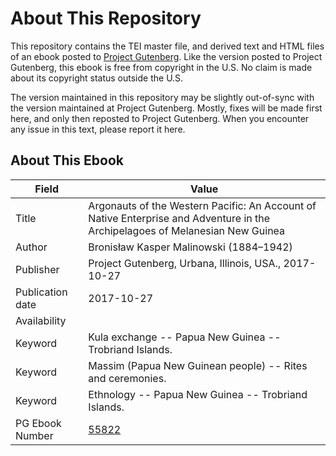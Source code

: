 # About This Repository

This repository contains the TEI master file, and derived text and HTML files of an ebook posted to [Project Gutenberg](https://www.gutenberg.org/). Like the version posted to Project Gutenberg, this ebook is free from copyright in the U.S. No claim is made about its copyright status outside the U.S.

The version maintained in this repository may be slightly out-of-sync with the version maintained at Project Gutenberg. Mostly, fixes will be made first here, and only then reposted to Project Gutenberg. When you encounter any issue in this text, please report it here.

## About This Ebook

| Field | Value |
| ----- | ----- |
| Title | Argonauts of the Western Pacific: An Account of Native Enterprise and Adventure in the Archipelagoes of Melanesian New Guinea |
| Author | Bronisław Kasper Malinowski (1884–1942) |
| Publisher | Project Gutenberg, Urbana, Illinois, USA., 2017-10-27 |
| Publication date | 2017-10-27 |
| Availability |  |
| Keyword | Kula exchange -- Papua New Guinea -- Trobriand Islands. |
| Keyword | Massim (Papua New Guinean people) -- Rites and ceremonies. |
| Keyword | Ethnology -- Papua New Guinea -- Trobriand Islands. |
| PG Ebook Number | [55822](https://www.gutenberg.org/ebooks/55822) |

